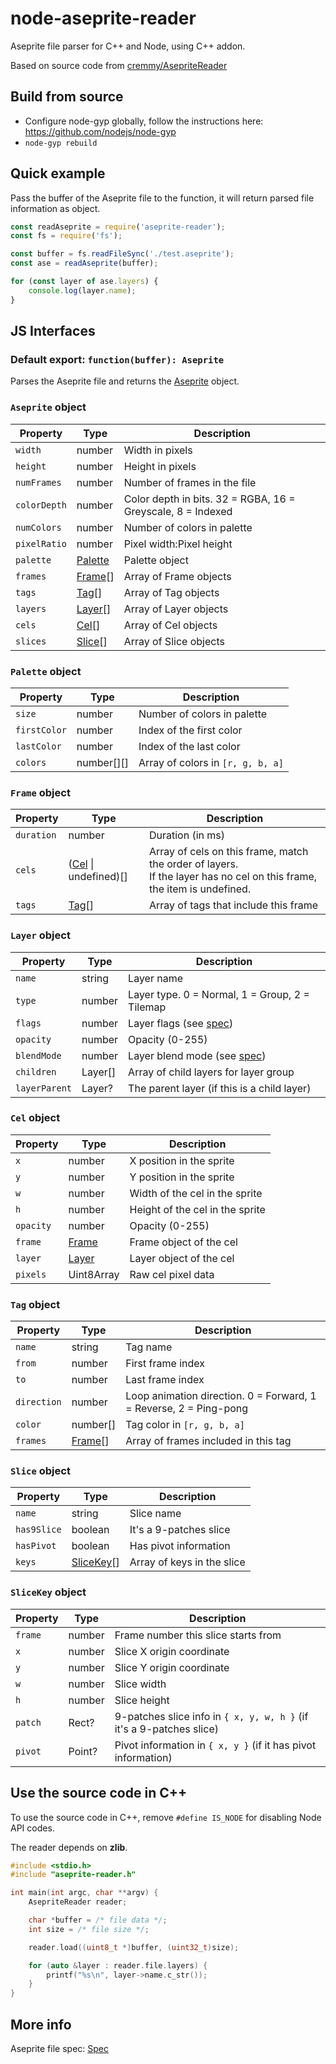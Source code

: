 # node-aseprite-reader

Aseprite file parser for C++ and Node, using C++ addon.

Based on source code from [cremmy/AsepriteReader](https://github.com/cremmy/AsepriteReader)

## Build from source

- Configure node-gyp globally, follow the instructions here: https://github.com/nodejs/node-gyp
- `node-gyp rebuild`

## Quick example

Pass the buffer of the Aseprite file to the function, it will return parsed file information as object.

```js
const readAseprite = require('aseprite-reader');
const fs = require('fs');

const buffer = fs.readFileSync('./test.aseprite');
const ase = readAseprite(buffer);

for (const layer of ase.layers) {
	console.log(layer.name);
}
```

## JS Interfaces

### Default export: `function(buffer): Aseprite`

Parses the Aseprite file and returns the [Aseprite](#aseprite-object) object.

### `Aseprite` object

| Property     | Type                       | Description                  |
|--------------|----------------------------|------------------------------|
| `width`      | number                     | Width in pixels              |
| `height`     | number                     | Height in pixels             |
| `numFrames`  | number                     | Number of frames in the file |
| `colorDepth` | number                     | Color depth in bits. 32 = RGBA, 16 = Greyscale, 8 = Indexed |
| `numColors`  | number                     | Number of colors in palette  |
| `pixelRatio` | number                     | Pixel width:Pixel height     |
| `palette`    | [Palette](#palette-object) | Palette object               |
| `frames`     | [Frame](#frame-object)[]   | Array of Frame objects       |
| `tags`       | [Tag](#tag-object)[]       | Array of Tag objects         |
| `layers`     | [Layer](#layer-object)[]   | Array of Layer objects       |
| `cels`       | [Cel](#cel-object)[]       | Array of Cel objects         |
| `slices`     | [Slice](#slice-object)[]   | Array of Slice objects       |

### `Palette` object

| Property     | Type       | Description                       |
|--------------|------------|-----------------------------------|
| `size`       | number     | Number of colors in palette       |
| `firstColor` | number     | Index of the first color          |
| `lastColor`  | number     | Index of the last color           |
| `colors`     | number[][] | Array of colors in `[r, g, b, a]` |

### `Frame` object

| Property     | Type                 | Description                           |
|--------------|----------------------|---------------------------------------|
| `duration`   | number               | Duration (in ms)                      |
| `cels`       | ([Cel](#cel-object) \| undefined)[] | Array of cels on this frame, match the order of layers. <br>If the layer has no cel on this frame, the item is undefined. |
| `tags`       | [Tag](#tag-object)[] | Array of tags that include this frame |

### `Layer` object

| Property      | Type    | Description                                    |
|---------------|---------|------------------------------------------------|
| `name`        | string  | Layer name                                     |
| `type`        | number  | Layer type. 0 = Normal, 1 = Group, 2 = Tilemap |
| `flags`       | number  | Layer flags (see [spec](#more-info))           |
| `opacity`     | number  | Opacity (0-255)                                |
| `blendMode`   | number  | Layer blend mode (see [spec](#more-info))      |
| `children`    | Layer[] | Array of child layers for layer group          |
| `layerParent` | Layer?  | The parent layer (if this is a child layer)    |

### `Cel` object

| Property  | Type                   | Description                     |
|-----------|------------------------|---------------------------------|
| `x`       | number                 | X position in the sprite        |
| `y`       | number                 | Y position in the sprite        |
| `w`       | number                 | Width of the cel in the sprite  |
| `h`       | number                 | Height of the cel in the sprite |
| `opacity` | number                 | Opacity (0-255)                 |
| `frame`   | [Frame](#frame-object) | Frame object of the cel         |
| `layer`   | [Layer](#layer-object) | Layer object of the cel         |
| `pixels`  | Uint8Array             | Raw cel pixel data              |

### `Tag` object

| Property    | Type     | Description                 |
|-------------|----------|-----------------------------|
| `name`      | string   | Tag name                    |
| `from`      | number   | First frame index           |
| `to`        | number   | Last frame index            |
| `direction` | number   | Loop animation direction. 0 = Forward, 1 = Reverse, 2 = Ping-pong |
| `color`     | number[] | Tag color in `[r, g, b, a]` |
| `frames`    | [Frame](#frame-object)[] | Array of frames included in this tag              |

### `Slice` object

| Property    | Type     | Description            |
|-------------|----------|------------------------|
| `name`      | string   | Slice name             |
| `has9Slice` | boolean  | It's a 9-patches slice |
| `hasPivot`  | boolean  | Has pivot information  |
| `keys`      | [SliceKey](#slicekey-object)[] | Array of keys in the slice |

### `SliceKey` object

| Property | Type   | Description                         |
|----------|--------|-------------------------------------|
| `frame`  | number | Frame number this slice starts from |
| `x`      | number | Slice X origin coordinate           |
| `y`      | number | Slice Y origin coordinate           |
| `w`      | number | Slice width                         |
| `h`      | number | Slice height                        |
| `patch`  | Rect?  | 9-patches slice info in `{ x, y, w, h }` (if it's a 9-patches slice) |
| `pivot`  | Point? | Pivot information in `{ x, y }` (if it has pivot information)        |

## Use the source code in C++

To use the source code in C++, remove `#define IS_NODE` for disabling Node API codes.

The reader depends on **zlib**.

```cpp
#include <stdio.h>
#include "aseprite-reader.h"

int main(int argc, char **argv) {
	AsepriteReader reader;

	char *buffer = /* file data */;
	int size = /* file size */;

	reader.load((uint8_t *)buffer, (uint32_t)size);

	for (auto &layer : reader.file.layers) {
		printf("%s\n", layer->name.c_str());
	}
}
```

## More info

Aseprite file spec: [Spec](https://github.com/aseprite/aseprite/blob/main/docs/ase-file-specs.md)

